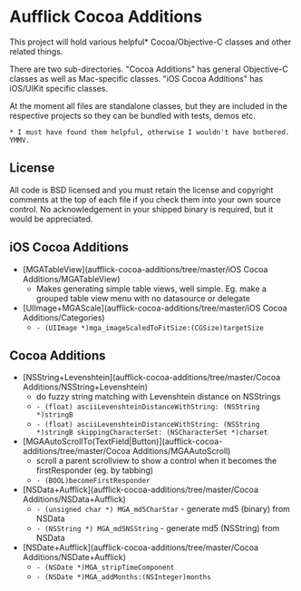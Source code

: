 Aufflick Cocoa Additions
========================

This project will hold various helpful* Cocoa/Objective-C classes and other related things.

There are two sub-directories. "Cocoa Additions" has general Objective-C classes as well as Mac-specific classes. "iOS Cocoa Additions" has iOS/UIKit specific classes.

At the moment all files are standalone classes, but they are included in the respective projects so they can be bundled with tests, demos etc.

    * I must have found them helpful, otherwise I wouldn't have bothered. YMMV.

License
-------

All code is BSD licensed and you must retain the license and copyright comments at the top of each file if you check them into your own source control. No acknowledgement in your shipped binary is required, but it would be appreciated.

iOS Cocoa Additions
-------------------

* [MGATableView](aufflick-cocoa-additions/tree/master/iOS Cocoa Additions/MGATableView)
    * Makes generating simple table views, well simple. Eg. make a grouped table view menu with no datasource or delegate
* [UIImage+MGAScale](aufflick-cocoa-additions/tree/master/iOS Cocoa Additions/Categories)
    * `- (UIImage *)mga_imageScaledToFitSize:(CGSize)targetSize`

Cocoa Additions
---------------

* [NSString+Levenshtein](aufflick-cocoa-additions/tree/master/Cocoa Additions/NSString+Levenshtein)
    * do fuzzy string matching with Levenshtein distance on NSStrings
    * `- (float) asciiLevenshteinDistanceWithString: (NSString *)stringB`
    * `- (float) asciiLevenshteinDistanceWithString: (NSString *)stringB skippingCharacterSet: (NSCharacterSet *)charset`
* [MGAAutoScrollTo(TextField|Button)](aufflick-cocoa-additions/tree/master/Cocoa Additions/MGAAutoScroll)
    * scroll a parent scrollview to show a control when it becomes the firstResponder (eg. by tabbing)
    * `- (BOOL)becomeFirstResponder`
* [NSData+Aufflick](aufflick-cocoa-additions/tree/master/Cocoa Additions/NSData+Aufflick)
    * `- (unsigned char *) MGA_md5CharStar` - generate md5 (binary) from NSData
    * `- (NSString *) MGA_md5NSString` - generate md5 (NSString) from NSData
* [NSDate+Aufflick](aufflick-cocoa-additions/tree/master/Cocoa Additions/NSDate+Aufflick)
    * `- (NSDate *)MGA_stripTimeComponent`
    * `- (NSDate *)MGA_addMonths:(NSInteger)months`
